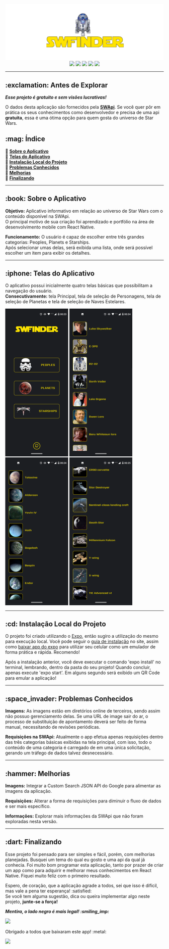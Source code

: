 <div id="Header" align="center">
  <img src="https://github.com/WagnerManko/readme_files/blob/master/swfinder/header_readme.png" />
  <a href="https://drive.google.com/file/d/1QABkL4ZpCkOqHNQzJpOEO_OvaU8-ISXA/view?usp=sharing" target="_blank"><img src="https://img.shields.io/badge/Download-Android-brightgreen"/></a>
  <a href="#Header"><img src="https://img.shields.io/badge/Version-1.0-lightgrey"/></a>
  <a href="https://forms.gle/QSAJBYHVknGqY2jH9"><img src="https://img.shields.io/badge/Feedback-G.Forms-blue"/></a>
  <a href="https://github.com/Juriy/swapi" target="_blank"><img src="https://img.shields.io/badge/SWApi-Github-yellow"/></a>
  <a href="https://expo.io/" target="_blank"><img src="https://img.shields.io/badge/Expo-Github-blueviolet"/></a>
</div>

<hr>

<div id="Importante">
  <h2> :exclamation: Antes de Explorar </h2>
  <p><b><i>Esse projeto é gratuito e sem visões lucrativas!</i></b></p>
  <p>O dados desta aplicação são fornecidos pela <a href="https://swapi.dev/" target="_blank"><b>SWApi</b></a>. Se você quer pôr em prática os seus conhecimentos como desenvolvedor e precisa de uma api <b>gratuita</b>, essa é uma ótima opção para quem gosta do universo de Star Wars.</p>
</div>

<div id="Indice">
  <h2> :mag: Índice </h2>

   :speech_balloon: <a href="#Sobre"><b>Sobre o Aplicativo</b></a><br>
   :speech_balloon: <a href="#Telas"><b>Telas do Aplicativo</b></a><br>
   :speech_balloon: <a href="#Instalacao"><b>Instalação Local do Projeto</b></a><br>
   :speech_balloon: <a href="#Problemas"><b>Problemas Conhecidos</b></a><br>
   :speech_balloon: <a href="#Melhorias"><b>Melhorias</b></a><br>
   :speech_balloon: <a href="#Finalizando"><b>Finalizando</b></a><br>
</div>

<hr>

<div id="Sobre">
<h2> :book: Sobre o Aplicativo</h2>
<p><b>Objetivo:</b> Aplicativo informativo em relação ao universo de Star Wars com o conteúdo disponível na SWApi.<br>
O principal motivo de sua criação foi aprendizado e portfólio na área de desenvolvimento mobile com React Native.</p>

<p><b>Funcionamento:</b> O usuário é capaz de escolher entre três grandes categorias: Peoples, Planets e Starships.<br>
Após selecionar umas delas, será exibida uma lista, onde será possível escolher um item para exibir os detalhes.</p>
</div>

<hr>

<div id="Telas">
<h2> :iphone: Telas do Aplicativo </h2>
<p>O aplicativo possui inicialmente quatro telas básicas que possibilitam a navegação do usuário.<br>
<b>Consecutivamente:</b> tela Principal, tela de seleção de Personagens, tela de seleção de Planetas e tela de seleção de Naves Estelares.</p>
<img width="200" src="https://github.com/WagnerManko/readme_files/blob/master/swfinder/home_app.png" /> <img width="200" src="https://github.com/WagnerManko/readme_files/blob/master/swfinder/peoples_app.png" /> <img width="200" src="https://github.com/WagnerManko/readme_files/blob/master/swfinder/planets_app.png" /> <img width="200" src="https://github.com/WagnerManko/readme_files/blob/master/swfinder/starships_app.png" />
</div>

<hr>

<div id="Instalacao">
  <h2> :cd: Instalação Local do Projeto </h2>
  <p>O projeto foi criado utilizando o <a href="https://expo.io/" target="_blank">Expo</a>, então sugiro a utilização do mesmo para execução local. Você pode seguir o <a href="https://docs.expo.io/" target="_blank">guia de instalação</a> no site, assim como <a href="https://play.google.com/store/apps/details?id=host.exp.exponent" target="_blank">baixar app do expo</a> para utilizar seu celular como um emulador de forma prática e rápida. Recomendo!</p>
  
  <p>Após a instalação anterior, você deve executar o comando 'expo install' no terminal, lembrando, dentro da pasta do seu projeto! Quando concluir, apenas execute 'expo start'. Em alguns segundo será exibido um QR Code para emular a aplicação!</p>
</div>

<hr>

<div id="Problemas">
  <h2> :space_invader: Problemas Conhecidos </h2>
  <p><b>Imagens:</b> As imagens estão em diretórios online de terceiros, sendo assim não possuo gerenciamento delas. Se uma URL de image sair do ar, o processo de substituição de apontamento deverá ser feito de forma manual, necessitando de revisões periódicas.</p>
  
  <p><b>Requisições na SWApi:</b> Atualmente o app efetua apenas requisições dentro das três categorias básicas exibidas na tela principal, com isso, todo o conteúdo de uma categoria é carregado de em uma única solicitação, gerando um tráfego de dados talvez desnecessário.</p>
</div>

<hr>

<div id="Melhorias">
  <h2> :hammer: Melhorias </h2>
  <p><b>Imagens:</b> Integrar a Custom Search JSON API do Google para alimentar as imagens da aplicação.</p>
  
  <p><b>Requisições:</b> Alterar a forma de requisições para diminuir o fluxo de dados e ser mais específico.</p>
  
  <p><b>Informações:</b> Explorar mais informações da SWApi que não foram exploradas nesta versão.</p>
</div>

<hr>

<div id="Finalizando">
  <h2> :dart: Finalizando </h2>
  <p>Esse projeto foi pensado para ser simples e fácil, porém, com melhorias planejadas. Busquei um tema do qual eu gosto e uma api da qual já conhecia. Foi muito bom programar esta aplicação, tanto por prazer de criar um app como para adquirir e melhorar meus conhecimentos em React Native. Fiquei muito feliz com o primeiro resultado.</p>
  
  <p>Espero, de coração, que a aplicação agrade a todos, sei que isso é difícil, mas vale a pena ter esperança! :satisfied:<br>
  Se você tem alguma sugestão, dica ou queira implementar algo neste projeto, <b>junte-se a força!</b></p>
  
  <p><b><i>Mentira, o lado negro é mais legal! :smiling_imp:</i></b></p>
  <img src="https://media.tenor.com/images/1d77fb5558842fa500a41bf77d9b8606/tenor.gif" />
  <br>
  
  <p>Obrigado a todos que baixaram este app! :metal:</p>
  
  <p><a href="https://www.linkedin.com/in/wagner-mengue-898892172/" target="_blank"><img src="https://img.shields.io/badge/Manko-LinkedIn-blue"/></a></p>
</div>
